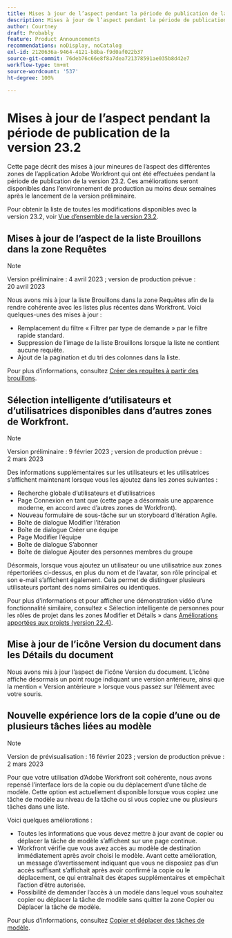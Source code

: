 ```yaml
---
title: Mises à jour de l’aspect pendant la période de publication de la version 23.2
description: Mises à jour de l’aspect pendant la période de publication de la version 23.2
author: Courtney
draft: Probably
feature: Product Announcements
recommendations: noDisplay, noCatalog
exl-id: 2120636a-9464-4121-b8ba-f9d0af022b37
source-git-commit: 76deb76c66e8f8a7dea721378591ae035b8d42e7
workflow-type: tm+mt
source-wordcount: '537'
ht-degree: 100%

---
```


# Mises à jour de l’aspect pendant la période de publication de la version 23.2

Cette page décrit des mises à jour mineures de l’aspect des différentes zones de l’application Adobe Workfront qui ont été effectuées pendant la période de publication de la version 23.2. Ces améliorations seront disponibles dans l’environnement de production au moins deux semaines après le lancement de la version préliminaire.

Pour obtenir la liste de toutes les modifications disponibles avec la version 23.2, voir [Vue d’ensemble de la version 23.2](/help/quicksilver/product-announcements/product-releases/23.2-release-activity/23-2-release-overview.md).

## Mises à jour de l’aspect de la liste Brouillons dans la zone Requêtes

>[!NOTE]
>
>Version préliminaire : 4 avril 2023 ; version de production prévue : 20 avril 2023

Nous avons mis à jour la liste Brouillons dans la zone Requêtes afin de la rendre cohérente avec les listes plus récentes dans Workfront.
Voici quelques-unes des mises à jour :

* Remplacement du filtre « Filtrer par type de demande » par le filtre rapide standard.
* Suppression de l’image de la liste Brouillons lorsque la liste ne contient aucune requête.
* Ajout de la pagination et du tri des colonnes dans la liste.

Pour plus d’informations, consultez [Créer des requêtes à partir des brouillons](/help/quicksilver/manage-work/requests/create-requests/delete-request-draft.md).

## Sélection intelligente d’utilisateurs et d’utilisatrices disponibles dans d’autres zones de Workfront.

>[!NOTE]
>
>Version préliminaire : 9 février 2023 ; version de production prévue : 2 mars 2023

Des informations supplémentaires sur les utilisateurs et les utilisatrices s’affichent maintenant lorsque vous les ajoutez dans les zones suivantes :

* Recherche globale d’utilisateurs et d’utilisatrices
* Page Connexion en tant que (cette page a désormais une apparence moderne, en accord avec d’autres zones de Workfront).
* Nouveau formulaire de sous-tâche sur un storyboard d’itération Agile.
* Boîte de dialogue Modifier l’itération
* Boîte de dialogue Créer une équipe
* Page Modifier l’équipe
* Boîte de dialogue S’abonner
* Boîte de dialogue Ajouter des personnes membres du groupe

Désormais, lorsque vous ajoutez un utilisateur ou une utilisatrice aux zones répertoriées ci-dessus, en plus du nom et de l’avatar, son rôle principal et son e-mail s’affichent également. Cela permet de distinguer plusieurs utilisateurs portant des noms similaires ou identiques.

Pour plus d’informations et pour afficher une démonstration vidéo d’une fonctionnalité similaire, consultez « Sélection intelligente de personnes pour les rôles de projet dans les zones Modifier et Détails » dans [Améliorations apportées aux projets (version 22.4)](/help/quicksilver/product-announcements/product-releases/22.4-release-activity/22-4-project-enhancements.md).

## Mise à jour de l’icône Version du document dans les Détails du document

Nous avons mis à jour l’aspect de l’icône Version du document. L’icône affiche désormais un point rouge indiquant une version antérieure, ainsi que la mention « Version antérieure » lorsque vous passez sur l’élément avec votre souris.

## Nouvelle expérience lors de la copie d’une ou de plusieurs tâches liées au modèle

>[!NOTE]
>
>Version de prévisualisation : 16 février 2023 ; version de production prévue : 2 mars 2023

Pour que votre utilisation d’Adobe Workfront soit cohérente, nous avons repensé l’interface lors de la copie ou du déplacement d’une tâche de modèle. Cette option est actuellement disponible lorsque vous copiez une tâche de modèle au niveau de la tâche ou si vous copiez une ou plusieurs tâches dans une liste.

Voici quelques améliorations :

* Toutes les informations que vous devez mettre à jour avant de copier ou déplacer la tâche de modèle s’affichent sur une page continue.
* Workfront vérifie que vous avez accès au modèle de destination immédiatement après avoir choisi le modèle. Avant cette amélioration, un message d’avertissement indiquant que vous ne disposiez pas d’un accès suffisant s’affichait après avoir confirmé la copie ou le déplacement, ce qui entraînait des étapes supplémentaires et empêchait l’action d’être autorisée.
* Possibilité de demander l’accès à un modèle dans lequel vous souhaitez copier ou déplacer la tâche de modèle sans quitter la zone Copier ou Déplacer la tâche de modèle.

Pour plus d’informations, consultez [Copier et déplacer des tâches de modèle](/help/quicksilver/manage-work/projects/create-and-manage-templates/copy-and-move-template-tasks.md).
